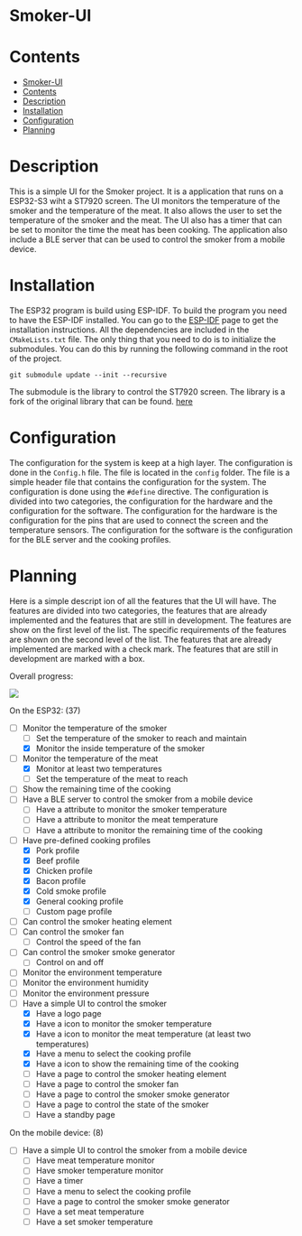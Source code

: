# Smoker-UI

# Contents
- [Smoker-UI](#smoker-ui)
- [Contents](#contents)
- [Description](#description)
- [Installation](#installation)
- [Configuration](#configuration)
- [Planning](#planning)

# Description
This is a simple UI for the Smoker project. It is a application that runs on a ESP32-S3 wiht a ST7920 screen. The UI monitors the temperature of the smoker and the temperature of the meat. It also allows the user to set the temperature of the smoker and the meat. The UI also has a timer that can be set to monitor the time the meat has been cooking. The application also include a BLE server that can be used to control the smoker from a mobile device.

# Installation
The ESP32 program is build using ESP-IDF. To build the program you need to have the ESP-IDF installed. You can go to the [ESP-IDF](https://docs.espressif.com/projects/esp-idf/en/latest/esp32/get-started/index.html) page to get the installation instructions. All the dependencies are included in the `CMakeLists.txt` file. The only thing that you need to do is to initialize the submodules. You can do this by running the following command in the root of the project.

```
git submodule update --init --recursive
```

The submodule is the library to control the ST7920 screen. The library is a fork of the original library that can be found. [here](https://github.com/olikraus/u8g2)

# Configuration
The configuration for the system is keep at a high layer. The configuration is done in the `Config.h` file. The file is located in the `config` folder. The file is a simple header file that contains the configuration for the system. The configuration is done using the `#define` directive. The configuration is divided into two categories, the configuration for the hardware and the configuration for the software. The configuration for the hardware is the configuration for the pins that are used to connect the screen and the temperature sensors. The configuration for the software is the configuration for the BLE server and the cooking profiles.

# Planning
Here is a simple descript ion of all the features that the UI will have. The features are divided into two categories, the features that are already implemented and the features that are still in development. The features are show on the first level of the list. The specific requirements of the features are shown on the second level of the list. The features that are already implemented are marked with a check mark. The features that are still in development are marked with a box.

Overall progress:

![](https://geps.dev/progress/29)

On the ESP32: (37)
- [ ] Monitor the temperature of the smoker
  - [ ] Set the temperature of the smoker to reach and maintain 
  - [x] Monitor the inside temperature of the smoker
- [ ] Monitor the temperature of the meat
    - [x] Monitor at least two temperatures
    - [ ] Set the temperature of the meat to reach
- [ ] Show the remaining time of the cooking
- [ ] Have a BLE server to control the smoker from a mobile device
  - [ ] Have a attribute to monitor the smoker temperature
  - [ ] Have a attribute to monitor the meat temperature
  - [ ] Have a attribute to monitor the remaining time of the cooking 
- [ ] Have pre-defined cooking profiles
  - [x] Pork profile
  - [x] Beef profile
  - [x] Chicken profile
  - [x] Bacon profile
  - [x] Cold smoke profile
  - [x] General cooking profile 
  - [ ] Custom page profile
- [ ] Can control the smoker heating element
- [ ] Can control the smoker fan
  - [ ] Control the speed of the fan 
- [ ] Can control the smoker smoke generator
  - [ ] Control on and off 
- [ ] Monitor the environment temperature
- [ ] Monitor the environment humidity
- [ ] Monitor the environment pressure
- [ ] Have a simple UI to control the smoker
  - [x] Have a logo page
  - [x] Have a icon to monitor the smoker temperature
  - [x] Have a icon to monitor the meat temperature (at least two temperatures)
  - [x] Have a menu to select the cooking profile
  - [x] Have a icon to show the remaining time of the cooking
  - [ ] Have a page to control the smoker heating element
  - [ ] Have a page to control the smoker fan
  - [ ] Have a page to control the smoker smoke generator
  - [ ] Have a page to control the state of the smoker
  - [ ] Have a standby page
  
On the mobile device: (8)
- [ ] Have a simple UI to control the smoker from a mobile device
  - [ ] Have meat temperature monitor
  - [ ] Have smoker temperature monitor
  - [ ] Have a timer
  - [ ] Have a menu to select the cooking profile
  - [ ] Have a page to control the smoker smoke generator
  - [ ] Have a set meat temperature
  - [ ] Have a set smoker temperature 
